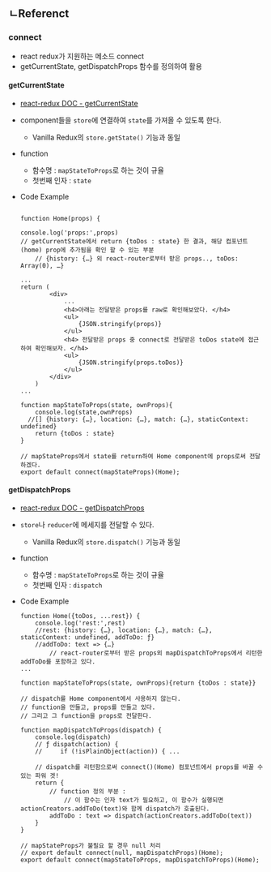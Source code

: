 
## ㄴReferenct 
### connect 
-   react redux가 지원하는 메소드 connect
- getCurrentState, getDispatchProps 함수를 정의하여 활용

#### getCurrentState
- [react-redux DOC - getCurrentState](https://react-redux.js.org/using-react-redux/connect-mapstate)
- component들을 `store`에 연결하여 `state`를 가져올 수 있도록 한다.
  
    - Vanilla Redux의 `store.getState()` 기능과 동일 
- function
    - 함수명 : `mapStateToProps`로 하는 것이 규율
    - 첫번째 인자 : `state `
- Code Example 
    ``` react
      
    function Home(props) {
        
    console.log('props:',props)
    // getCurrentState에서 return {toDos : state} 한 결과, 해당 컴포넌트(home) prop에 추가됨을 확인 할 수 있는 부분
        // {history: {…} 외 react-router로부터 받은 props.., toDos: Array(0), …}
     
    ...
    return (
            <div>
                ...
                <h4>아래는 전달받은 props를 raw로 확인해보았다. </h4>
                <ul>
                    {JSON.stringify(props)}
                </ul>
                <h4> 전달받은 props 중 connect로 전달받은 toDos state에 접근하여 확인해보자. </h4>
                <ul>
                    {JSON.stringify(props.toDos)}
                </ul>
            </div>
        )
    ... 
    
    function mapStateToProps(state, ownProps){
        console.log(state,ownProps) 
      //[] {history: {…}, location: {…}, match: {…}, staticContext: undefined}
        return {toDos : state}
    }
    
    // mapStateProps에서 state를 return하여 Home component에 props로써 전달하겠다.
    export default connect(mapStateProps)(Home);
    
    ```
  
  
#### getDispatchProps
- [react-redux DOC - getDispatchProps](https://react-redux.js.org/using-react-redux/connect-mapdispatch)
- `store`나 `reducer`에 메세지를 전달할 수 있다. 
  
    - Vanilla Redux의 `store.dispatch()` 기능과 동일 
- function
    - 함수명 : `mapStateToProps`로 하는 것이 규율
    - 첫번째 인자 : `dispatch   `
    
- Code Example 
     ``` react 
     function Home({toDos, ...rest}) {
         console.log('rest:',rest)
         //rest: {history: {…}, location: {…}, match: {…}, staticContext: undefined, addToDo: ƒ}
         //addToDo: text => {…}
             // react-router로부터 받은 props외 mapDispatchToProps에서 리턴한 addToDo를 포함하고 있다.
    ...
     
     function mapStateToProps(state, ownProps){return {toDos : state}}
     
    // dispatch를 Home component에서 사용하지 않는다.
     // function을 만들고, props를 만들고 있다.
     // 그리고 그 function을 props로 전달한다.
         
     function mapDispatchToProps(dispatch) {
         console.log(dispatch)
         // ƒ dispatch(action) {
         //     if (!isPlainObject(action)) { ...
     
         // dispatch를 리턴함으로써 connect()(Home) 컴포넌트에서 props를 바꿀 수 있는 파워 겟!
         return {
             // function 정의 부분 :
                 // 이 함수는 인자 text가 필요하고, 이 함수가 실행되면 actionCreators.addToDo(text)와 함께 dispatch가 호출된다.
             addToDo : text => dispatch(actionCreators.addToDo(text))
         }
     }
     
     // mapStateProps가 불필요 할 경우 null 처리
     // export default connect(null, mapDispatchProps)(Home);
     export default connect(mapStateToProps, mapDispatchToProps)(Home);
     ```
     
